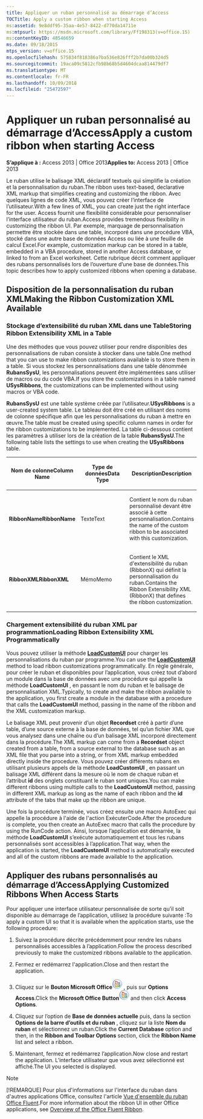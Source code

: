 ```yaml
---
title: Appliquer un ruban personnalisé au démarrage d’Access
TOCTitle: Apply a custom ribbon when starting Access
ms:assetid: 9e8ddf95-35aa-4e57-8422-d770da14711e
ms:mtpsurl: https://msdn.microsoft.com/library/Ff198313(v=office.15)
ms:contentKeyID: 48546659
ms.date: 09/18/2015
mtps_version: v=office.15
ms.openlocfilehash: 575834f818386a7ba536e826fff2b7da00b324d5
ms.sourcegitcommit: 19aca09c5812cfb98b68b5d4604dcaa814479df7
ms.translationtype: MT
ms.contentlocale: fr-FR
ms.lasthandoff: 10/09/2018
ms.locfileid: "25472597"
---
```

# <a name="apply-a-custom-ribbon-when-starting-access"></a><span data-ttu-id="7eaa8-102">Appliquer un ruban personnalisé au démarrage d’Access</span><span class="sxs-lookup"><span data-stu-id="7eaa8-102">Apply a custom ribbon when starting Access</span></span>

<span data-ttu-id="7eaa8-103">**S’applique à :** Access 2013 | Office 2013</span><span class="sxs-lookup"><span data-stu-id="7eaa8-103">**Applies to:** Access 2013 | Office 2013</span></span>

<span data-ttu-id="7eaa8-104">Le ruban utilise le balisage XML déclaratif textuels qui simplifie la création et la personnalisation du ruban.</span><span class="sxs-lookup"><span data-stu-id="7eaa8-104">The ribbon uses text-based, declarative XML markup that simplifies creating and customizing the ribbon.</span></span> <span data-ttu-id="7eaa8-105">Avec quelques lignes de code XML, vous pouvez créer l’interface de l’utilisateur.</span><span class="sxs-lookup"><span data-stu-id="7eaa8-105">With a few lines of XML, you can create just the right interface for the user.</span></span> <span data-ttu-id="7eaa8-106">Access fournit une flexibilité considérable pour personnaliser l’interface utilisateur du ruban.</span><span class="sxs-lookup"><span data-stu-id="7eaa8-106">Access provides tremendous flexibility in customizing the ribbon UI.</span></span> <span data-ttu-id="7eaa8-107">Par exemple, marquage de personnalisation permettre être stockée dans une table, incorporé dans une procédure VBA, stocké dans une autre base de données Access ou liée à une feuille de calcul Excel.</span><span class="sxs-lookup"><span data-stu-id="7eaa8-107">For example, customization markup can be stored in a table, embedded in a VBA procedure, stored in another Access database, or linked to from an Excel worksheet.</span></span> <span data-ttu-id="7eaa8-108">Cette rubrique décrit comment appliquer des rubans personnalisés lors de l’ouverture d’une base de données.</span><span class="sxs-lookup"><span data-stu-id="7eaa8-108">This topic describes how to apply customized ribbons when opening a database.</span></span>

## <a name="making-the-ribbon-customization-xml-available"></a><span data-ttu-id="7eaa8-109">Disposition de la personnalisation du ruban XML</span><span class="sxs-lookup"><span data-stu-id="7eaa8-109">Making the Ribbon Customization XML Available</span></span>

### <a name="storing-ribbon-extensibility-xml-in-a-table"></a><span data-ttu-id="7eaa8-110">Stockage d’extensibilité du ruban XML dans une Table</span><span class="sxs-lookup"><span data-stu-id="7eaa8-110">Storing Ribbon Extensibility XML in a Table</span></span>

<span data-ttu-id="7eaa8-111">Une des méthodes que vous pouvez utiliser pour rendre disponibles des personnalisations de ruban consiste à stocker dans une table.</span><span class="sxs-lookup"><span data-stu-id="7eaa8-111">One method that you can use to make ribbon customizations available is to store them in a table.</span></span> <span data-ttu-id="7eaa8-112">Si vous stockez les personnalisations dans une table dénommée **RubansSysU**, les personnalisations peuvent être implémentées sans utiliser de macros ou du code VBA.</span><span class="sxs-lookup"><span data-stu-id="7eaa8-112">If you store the customizations in a table named **USysRibbons**, the customizations can be implemented without using macros or VBA code.</span></span>

<span data-ttu-id="7eaa8-113">**RubansSysU** est une table système créée par l’utilisateur.</span><span class="sxs-lookup"><span data-stu-id="7eaa8-113">**USysRibbons** is a user-created system table.</span></span> <span data-ttu-id="7eaa8-114">Le tableau doit être créé en utilisant des noms de colonne spécifique afin que les personnalisations du ruban à mettre en œuvre.</span><span class="sxs-lookup"><span data-stu-id="7eaa8-114">The table must be created using specific column names in order for the ribbon customizations to be implemented.</span></span> <span data-ttu-id="7eaa8-115">La table ci-dessous contient les paramètres à utiliser lors de la création de la table **RubansSysU**.</span><span class="sxs-lookup"><span data-stu-id="7eaa8-115">The following table lists the settings to use when creating the **USysRibbons** table.</span></span>

<table>
<colgroup>
<col style="width: 33%" />
<col style="width: 33%" />
<col style="width: 33%" />
</colgroup>
<thead>
<tr class="header">
<th><p><span data-ttu-id="7eaa8-116">Nom de colonne</span><span class="sxs-lookup"><span data-stu-id="7eaa8-116">Column Name</span></span></p></th>
<th><p><span data-ttu-id="7eaa8-117">Type de données</span><span class="sxs-lookup"><span data-stu-id="7eaa8-117">Data Type</span></span></p></th>
<th><p><span data-ttu-id="7eaa8-118">Description</span><span class="sxs-lookup"><span data-stu-id="7eaa8-118">Description</span></span></p></th>
</tr>
</thead>
<tbody>
<tr class="odd">
<td><p><span data-ttu-id="7eaa8-119"><strong>RibbonName</strong></span><span class="sxs-lookup"><span data-stu-id="7eaa8-119"><strong>RibbonName</strong></span></span></p></td>
<td><p><span data-ttu-id="7eaa8-120">Texte</span><span class="sxs-lookup"><span data-stu-id="7eaa8-120">Text</span></span></p></td>
<td><p><span data-ttu-id="7eaa8-121">Contient le nom du ruban personnalisé devant être associé à cette personnalisation.</span><span class="sxs-lookup"><span data-stu-id="7eaa8-121">Contains the name of the custom ribbon to be associated with this customization.</span></span></p></td>
</tr>
<tr class="even">
<td><p><span data-ttu-id="7eaa8-122"><strong>RibbonXML</strong></span><span class="sxs-lookup"><span data-stu-id="7eaa8-122"><strong>RibbonXML</strong></span></span></p></td>
<td><p><span data-ttu-id="7eaa8-123">Mémo</span><span class="sxs-lookup"><span data-stu-id="7eaa8-123">Memo</span></span></p></td>
<td><p><span data-ttu-id="7eaa8-124">Contient le XML d'extensibilité du ruban (RibbonX) qui définit la personnalisation du ruban.</span><span class="sxs-lookup"><span data-stu-id="7eaa8-124">Contains the Ribbon Extensibility XML (RibbonX) that defines the ribbon customization.</span></span></p></td>
</tr>
</tbody>
</table>


### <a name="loading-ribbon-extensibility-xml-programmatically"></a><span data-ttu-id="7eaa8-125">Chargement extensibilité du ruban XML par programmation</span><span class="sxs-lookup"><span data-stu-id="7eaa8-125">Loading Ribbon Extensibility XML Programmatically</span></span>

<span data-ttu-id="7eaa8-126">Vous pouvez utiliser la méthode **[LoadCustomUI](https://msdn.microsoft.com/library/ff194416\(v=office.15\))** pour charger les personnalisations du ruban par programme.</span><span class="sxs-lookup"><span data-stu-id="7eaa8-126">You can use the **[LoadCustomUI](https://msdn.microsoft.com/library/ff194416\(v=office.15\))** method to load ribbon customizations programmatically.</span></span> <span data-ttu-id="7eaa8-127">En règle générale, pour créer le ruban et disponibles pour l’application, vous créez tout d’abord un module dans la base de données avec une procédure qui appelle la méthode **LoadCustomUI** , en passant le nom du ruban et le balisage de personnalisation XML.</span><span class="sxs-lookup"><span data-stu-id="7eaa8-127">Typically, to create and make the ribbon available to the application, you first create a module in the database with a procedure that calls the **LoadCustomUI** method, passing in the name of the ribbon and the XML customization markup.</span></span>

<span data-ttu-id="7eaa8-128">Le balisage XML peut provenir d’un objet **Recordset** créé à partir d’une table, d’une source externe à la base de données, tel qu’un fichier XML que vous analysez dans une chaîne ou d’un balisage XML incorporé directement dans la procédure.</span><span class="sxs-lookup"><span data-stu-id="7eaa8-128">The XML markup can come from a **Recordset** object created from a table, from a source external to the database such as an XML file that you parse into a string, or from XML markup embedded directly inside the procedure.</span></span> <span data-ttu-id="7eaa8-129">Vous pouvez créer différents rubans en utilisant plusieurs appels de la méthode **LoadCustomUI** , en passant un balisage XML différent dans la mesure où le nom de chaque ruban et l’attribut **id** des onglets constituant le ruban sont uniques.</span><span class="sxs-lookup"><span data-stu-id="7eaa8-129">You can make different ribbons using multiple calls to the **LoadCustomUI** method, passing in different XML markup as long as the name of each ribbon and the **id** attribute of the tabs that make up the ribbon are unique.</span></span>

<span data-ttu-id="7eaa8-130">Une fois la procédure terminée, vous créez ensuite une macro AutoExec qui appelle la procédure à l'aide de l'action ExécuterCode.</span><span class="sxs-lookup"><span data-stu-id="7eaa8-130">After the procedure is complete, you then create an AutoExec macro that calls the procedure by using the RunCode action.</span></span> <span data-ttu-id="7eaa8-131">Ainsi, lorsque l’application est démarrée, la méthode **LoadCustomUI** s’exécute automatiquement et tous les rubans personnalisés sont accessibles à l’application.</span><span class="sxs-lookup"><span data-stu-id="7eaa8-131">That way, when the application is started, the **LoadCustomUI** method is automatically executed and all of the custom ribbons are made available to the application.</span></span>

## <a name="applying-customized-ribbons-when-access-starts"></a><span data-ttu-id="7eaa8-132">Appliquer des rubans personnalisés au démarrage d’Access</span><span class="sxs-lookup"><span data-stu-id="7eaa8-132">Applying Customized Ribbons When Access Starts</span></span>

<span data-ttu-id="7eaa8-133">Pour appliquer une interface utilisateur personnalisée de sorte qu’il soit disponible au démarrage de l’application, utilisez la procédure suivante :</span><span class="sxs-lookup"><span data-stu-id="7eaa8-133">To apply a custom UI so that it is available when the application starts, use the following procedure:</span></span>

1.  <span data-ttu-id="7eaa8-134">Suivez la procédure décrite précédemment pour rendre les rubans personnalisés accessibles à l’application.</span><span class="sxs-lookup"><span data-stu-id="7eaa8-134">Follow the process described previously to make the customized ribbons available to the application.</span></span>

2.  <span data-ttu-id="7eaa8-135">Fermez er redémarrez l'application.</span><span class="sxs-lookup"><span data-stu-id="7eaa8-135">Close and then restart the application.</span></span>

3.  <span data-ttu-id="7eaa8-136">Cliquez sur le **Bouton Microsoft Office**![O12FileMenuButton\_ZA10077102](media/access-file-menu-button.gif "O12FileMenuButton_ZA10077102") , puis sur **Options Access**.</span><span class="sxs-lookup"><span data-stu-id="7eaa8-136">Click the **Microsoft Office Button**![O12FileMenuButton\_ZA10077102](media/access-file-menu-button.gif "O12FileMenuButton_ZA10077102") and then click **Access Options**.</span></span>

4.  <span data-ttu-id="7eaa8-137">Cliquez sur l’option de **Base de données actuelle** puis, dans la section **Options de la barre d’outils et du ruban** , cliquez sur la liste **Nom du ruban** et sélectionnez un ruban.</span><span class="sxs-lookup"><span data-stu-id="7eaa8-137">Click the **Current Database** option and then, in the **Ribbon and Toolbar Options** section, click the **Ribbon Name** list and select a ribbon.</span></span>

5.  <span data-ttu-id="7eaa8-138">Maintenant, fermez et redémarrez l’application.</span><span class="sxs-lookup"><span data-stu-id="7eaa8-138">Now close and restart the application.</span></span> <span data-ttu-id="7eaa8-139">L’interface utilisateur que vous avez sélectionné est affiché.</span><span class="sxs-lookup"><span data-stu-id="7eaa8-139">The UI you selected is displayed.</span></span>

> [!NOTE]
> <span data-ttu-id="7eaa8-140">[!REMARQUE] Pour plus d'informations sur l'interface du ruban dans d'autres applications Office, consultez l'article [Vue d'ensemble du ruban Office Fluent](https://docs.microsoft.com/office/vba/Library-Reference/Concepts/overview-of-the-office-fluent-ribbon).</span><span class="sxs-lookup"><span data-stu-id="7eaa8-140">For more information about the ribbon UI in other Office applications, see [Overview of the Office Fluent Ribbon](https://docs.microsoft.com/office/vba/Library-Reference/Concepts/overview-of-the-office-fluent-ribbon).</span></span>


